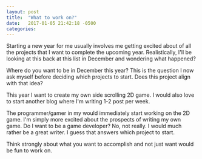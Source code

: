 ```yaml
---
layout: post
title:  "What to work on?"
date:   2017-01-05 21:42:18 -0500
categories:
---
```


Starting a new year for me usually involves me getting excited about of all the projects that I want to complete the upcoming year. Realistically, I'll be looking at this back at this list in December and wondering what happened?

Where do you want to be in December this year? This is the question I now ask myself before deciding which projects to start. Does this project align with that idea?

This year I want to create my own side scrolling 2D game. I would also love to start another blog where I'm writing 1-2 post per week.

The programmer/gamer in my would immediately start working on the 2D game. I'm simply more excited about the prospects of writing my own game. Do I want to be a game developer? No, not really. I would much rather be a great writer. I guess that answers which project to start.

Think strongly about what you want to accomplish and not just want would be fun to work on.
